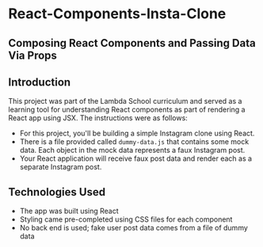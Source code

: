 # React-Components-Insta-Clone

## Composing React Components and Passing Data Via Props

## Introduction

This project was part of the Lambda School curriculum and served as a learning tool for understanding React components as part of rendering a React app using JSX. The instructions were as follows:

- For this project, you'll be building a simple Instagram clone using React.
- There is a file provided called `dummy-data.js` that contains some mock data. Each object in the mock data represents a faux Instagram post.
- Your React application will receive faux post data and render each as a separate Instagram post.

## Technologies Used

- The app was built using React
- Styling came pre-completed using CSS files for each component
- No back end is used; fake user post data comes from a file of dummy data
